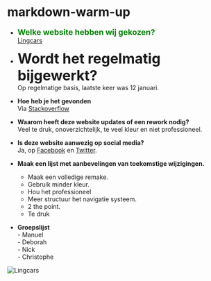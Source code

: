 # markdown-warm-up


- <font size = "4" color=GREEN>**Welke website hebben wij gekozen?**</font> <br>
 [Lingcars](https://www.lingscars.com/)

- **<font size = "6">Wordt het regelmatig bijgewerkt?** </font><br>
Op regelmatige basis, laatste keer was 12 januari.

- **Hoe heb je het gevonden**<br>
Via [Stackoverflow](stackoverflow.com/)

- **Waarom heeft deze website updates of een rework nodig?** <br>
Veel te druk, onoverzichtelijk, te veel kleur en niet professioneel. <br>

- **Is deze website aanwezig op social media?** <br>
Ja, op [Facebook](https://www.facebook.com/lingscars/) en [Twitter](https://twitter.com/LINGsCARS).

- **Maak een lijst met aanbevelingen van toekomstige wijzigingen.**<br>
    - Maak een volledige remake.<br>
    - Gebruik minder kleur.<br>
    - Hou het professioneel<br>
    - Meer structuur het navigatie systeem. <br>
    - 2 the point. 
    - Te druk

- **Groepslijst**<br> - Manuel<br> - Deborah<br> - Nick<br> - Christophe



![Lingcars](https://scontent-ams3-1.xx.fbcdn.net/v/t1.0-9/13007237_824036854392888_4843025359792640940_n.jpg?_nc_cat=108&_nc_ht=scontent-ams3-1.xx&oh=583e2b0790e5c7fcc54191efb53affb3&oe=5CCDC040) 

      
